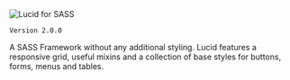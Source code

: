 <img src="http://i.imgur.com/oWAt9MZ.png" alt="Lucid for SASS" />

`Version 2.0.0`

A SASS Framework without any additional styling. Lucid features a responsive grid, useful mixins and a collection of base styles for buttons, forms, menus and tables.